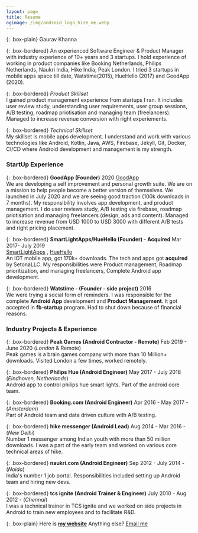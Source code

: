 ```yaml
---
layout: page
title: Resume
ogimage: /img/android_logo_hire_me.webp
---
```

{: .box-plain}
Gaurav Khanna


{: .box-bordered}
An experienced Software Engineer & Product Manager with industry experience of 10+ years and 3 startups. I hold experience of working in product companies like Booking Netherlands, Philips Netherlands, Naukri India, Hike India, Peak London. I tried 3 startups in mobile apps space till date, Watstime(2015), HueHello (2017) and GoodApp (2020).


{: .box-bordered}
*Product Skillset*<br/> I gained product management experience from startups I ran. It includes user review study, understanding user requirements, user group sessions, A/B testing, roadmap priotisation and managing team (freelancers). Managed to increase revenue conversion with right experiements.

{: .box-bordered}
*Technical Skillset*<br/>My skillset is mobile apps development. I understand and work with various technologies like Android, Kotlin, Java, AWS, Firebase, Jekyll, Git, Docker, CI/CD where Android development and management is my strength.


### StartUp Experience

{: .box-bordered}
**GoodApp (Founder)** 2020 [GoodApp](https://goodapp.in)
<br/>
We are developing a self improvement and personal growth suite. We are on a mission to help people become a better version of themselves. We launched in July 2020 and we are seeing good traction (100k downloads in 7 months). My responsibility involves app development, and product management. I do user reviews study, A/B testing via firebase, roadmap priotisation and managing freelancers (design, ads and content). Managed to increase revenue from USD 1000 to USD 3000 with different A/B tests and right pricing placement.

{: .box-bordered}
**SmartLightApps/HueHello (Founder) - Acquired** Mar 2017- July 2019<br/> [SmartLightApps](https://smartlightapps.com) , [HueHello](https://huehello.com)
<br/>
An IOT mobile app, got 170k+ downloads. The tech and apps got **acquired** by SetonaLLC. My responsibilities were Product management, Roadmap prioritization, and managing freelancers, Complete Android app development.

{: .box-bordered}
**Watstime - (Founder - side project)** 2016 
<br/>
We were trying a social form of reminders. I was responsible for the complete **Android App** development and **Product Management**. It got accepted in **fb-startup** program. Had to shut down because of financial reasons.



### Industry Projects & Experience

{: .box-bordered}
**Peak Games (Android Contractor - Remote)** Feb 2019 - June 2020  (*London* & Remote)
<br/>
Peak games is a brain games company with more than 10 Million+ downloads. Visited London a few times, worked remotely.


{: .box-bordered}
**Philips Hue (Android Engineer)** May 2017 - July 2018  (*Eindhoven, Netherlands*)
<br/>
Android app to control philips hue smart lights. Part of the android core team.


{: .box-bordered}
**Booking.com (Android Engineer)** Apr 2016 - May 2017   - (*Amsterdam*)
<br/>
Part of Android team and data driven culture with A/B testing.


{: .box-bordered}
**hike messenger (Android Lead)** Aug 2014 - Mar 2016   - (*New Delhi*)
<br/>
Number 1 messenger among Indian youth with more than 50 million downloads. I was a part of the early team and worked on various core technical areas of hike.

{: .box-bordered}
**naukri.com (Android Engineer)** Sep 2012 - July 2014  - (*Noida*)
<br/>
India's number 1 job portal. Responsibilities included setting up Android team and hiring new devs.

{: .box-bordered}
**tcs ignite (Android Trainer & Engineer)** July 2010 - Aug 2012  - (*Chennai*)
<br/>
I was a technical trainer in TCS ignite and we worked on side projects in Android to train new employees and to facilitate R&D.


{: .box-plain}
Here is [**my website**](https://gaurav-khanna.in/) Anything else? [Email me](mailto:{{site.personal_email}})
